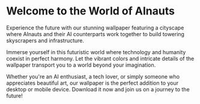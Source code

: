 <!--
Write me markdown content of website with wallpaper:

"A futuristic cityscape where AInauts and their AI counterparts work together to build towering skyscrapers and infrastructure."

The header of the page should not be copy of the text but rather a real content of the website which is using this wallpaper.
-->

<!--font:Montserrat-->

# Welcome to the World of AInauts

Experience the future with our stunning wallpaper featuring a cityscape where AInauts and their AI counterparts work together to build towering skyscrapers and infrastructure.

Immerse yourself in this futuristic world where technology and humanity coexist in perfect harmony. Let the vibrant colors and intricate details of the wallpaper transport you to a world beyond your imagination.

Whether you're an AI enthusiast, a tech lover, or simply someone who appreciates beautiful art, our wallpaper is the perfect addition to your desktop or mobile device. Download it now and join us on a journey to the future!
